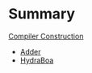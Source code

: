 # Summary

[Compiler Construction](./index.md)

- [Adder](./week1/index.md)
- [HydraBoa](./week2/index.md)
